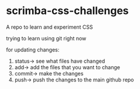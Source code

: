 # scrimba-css-challenges

A repo to learn and experiment CSS 

trying to learn using git right now

for updating changes:
1. status-> see what files have changed
2. add-> add the files that you want to change
3. commit-> make the changes
4. push-> push the changes to the main github repo